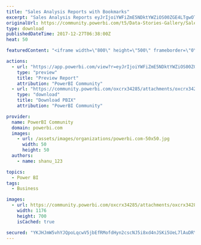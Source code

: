 ```yaml
---
title: "Sales Analysis Reports with Bookmarks"
excerpt: "Sales Analysis Reports eyJrIjoiYWFiZmE5NDktYWZiOS00ZGE4LTgwOTQtMzFiMmIyMGRkNTg4IiwidCI6IjJmNjI3NTMxLWQ4MTAtNGQ1Zi1hMzIzLWQ0ZjgwMjRmZjc0ZCIsImMiOjEwfQ"
originalUrl: https://community.powerbi.com/t5/Data-Stories-Gallery/Sales-Analysis-Reports-with-Bookmarks/m-p/329557
type: download
publishedDateTime: 2017-12-27T06:38:00Z
heat: 50

featuredContent: "<iframe width=\"800\" height=\"500\" frameborder=\"0\" src=\"https://app.powerbi.com/view?r=eyJrIjoiYWFiZmE5NDktYWZiOS00ZGE4LTgwOTQtMzFiMmIyMGRkNTg4IiwidCI6IjJmNjI3NTMxLWQ4MTAtNGQ1Zi1hMzIzLWQ0ZjgwMjRmZjc0ZCIsImMiOjEwfQ\"></iframe>"

actions:
  - url: "https://app.powerbi.com/view?r=eyJrIjoiYWFiZmE5NDktYWZiOS00ZGE4LTgwOTQtMzFiMmIyMGRkNTg4IiwidCI6IjJmNjI3NTMxLWQ4MTAtNGQ1Zi1hMzIzLWQ0ZjgwMjRmZjc0ZCIsImMiOjEwfQ"
    type: "preview"
    title: "Preview Report"
    attribution: "PowerBI Community"
  - url: "https://community.powerbi.com/oxcrx34285/attachments/oxcrx34285/DataStoriesGallery/1392/2/sample%20project%20file.pbix"
    type: "download"
    title: "Download PBIX"
    attribution: "PowerBI Community"

provider:
  name: PowerBI Community
  domain: powerbi.com
  images:
    - url: /assets/images/organizations/powerbi.com-50x50.jpg
      width: 50
      height: 50
  authors:
    - name: shanu_123

topics:
  - Power BI
tags:
  - Business

images:
  - url: https://community.powerbi.com/oxcrx34285/attachments/oxcrx34285/DataStoriesGallery/1392/1/Store%20Sales%20Analysis.PNG
    width: 1176
    height: 700
    isCached: true

secured: "YKJHJmW5vhYJQpoLqcwV5jbEfRMofdHyn2cscNJ5i8xd4nJSKi5UeL7lAuDRYe4ps40BtGbuAvYOXZW7b3JKFdZ6WQoQ4rchu0u12vz+qPtFKW2sJ9++OBVHzDZ/Ut1GhEn4sN2UcJ7p1wqn+/Wn234kXE+aVEQWLLeNnpyyMHbvDF9tE98alPu4F+fky7iH1FENzQ4rO3ytoxIr4cKa562+IbSRb5KxhNrU3j1eHsv2rYts8z6uAUi8wdGDllRwIVXwED57Ju2r7VIfnTSqFoVIte11Jz1yb6ug97KBKq2bG+CJJVWAQdRNNPRPy+rdOGQ9bOcmfZ00ya2VMePM+koDU9M0XaJkZ+tqvR2ElDxOGvxb20yke45N1+9Vbq42vEcWANUCvSBiwJpdM4pfb6CVFUwLwrp3ug8oTlVfo84=;SuPHSp+AZlwkmH5JFFZG1g=="
---
```


